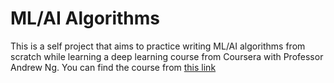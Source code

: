 # ML/AI Algorithms

This is a self project that aims to practice writing ML/AI algorithms from scratch while learning a deep learning course from Coursera with Professor Andrew Ng. You can find the course from [this link](https://www.coursera.org/learn/neural-networks-deep-learning/)


